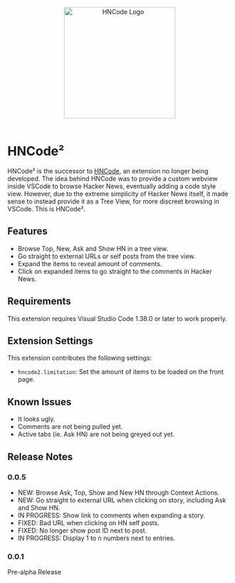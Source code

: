 </br>
<div align="center">
  <img src="https://raw.githubusercontent.com/cer10ty/hncode/master/public/images/HNCode.png" alt="HNCode Logo" height="250px" width="250px"></img>
</div>
</br>

# HNCode²

HNCode² is the successor to [HNCode](https://github.com/CER10TY/hncode), an extension no longer being developed. The idea behind HNCode was to provide a custom webview inside VSCode to browse Hacker News, eventually adding a code style view. However, due to the extreme simplicity of Hacker News itself, it made sense to instead provide it as a Tree View, for more discreet browsing in VSCode. This is HNCode². 

## Features

* Browse Top, New, Ask and Show HN in a tree view.
* Go straight to external URLs or self posts from the tree view.
* Expand the items to reveal amount of comments.
* Click on expanded items to go straight to the comments in Hacker News.

## Requirements

This extension requires Visual Studio Code 1.38.0 or later to work properly.

## Extension Settings

This extension contributes the following settings:

* `hncode2.limitation`: Set the amount of items to be loaded on the front page.

## Known Issues

* It looks ugly.
* Comments are not being pulled yet.
* Active tabs (ie. Ask HN) are not being greyed out yet.

## Release Notes

### 0.0.5

* NEW: Browse Ask, Top, Show and New HN through Context Actions.
* NEW: Go straight to external URL when clicking on story, including Ask and Show HN.
* IN PROGRESS: Show link to comments when expanding a story.
* FIXED: Bad URL when clicking on HN self posts.
* FIXED: No longer show post ID next to post.
* IN PROGRESS: Display 1 to n numbers next to entries.

### 0.0.1

Pre-alpha Release
